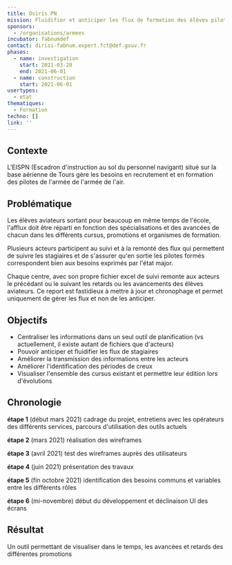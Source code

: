 ```yaml
---
title: Osiris PN
mission: Fluidifier et anticiper les flux de formation des élèves pilotes
sponsors:
  - /organisations/armees
incubator: fabnumdef
contact: dirisi-fabnum.expert.fct@def.gouv.fr
phases:
  - name: investigation
    start: 2021-03-20
    end: 2021-06-01
  - name: construction
    start: 2021-06-01
usertypes:
  - etat
thematiques:
  - Formation
techno: []
link: ''
---
```

## Contexte

L'EISPN (Escadron d'instruction au sol du personnel navigant) situé sur la base aérienne de Tours gère les besoins en recrutement et en formation des pilotes de l'armée de l'armée de l'air. 

## Problématique

Les élèves aviateurs sortant pour beaucoup en même temps de l'école, l'afflux doit être réparti en fonction des spécialisations et des avancées de chacun dans les différents cursus, promotions et organismes de formation.

Plusieurs acteurs participent au suivi et à la remonté des flux qui permettent de suivre les stagiaires et de s'assurer qu'en sortie les pilotes formés correspondent bien aux besoins exprimés par l'état major.

Chaque centre, avec son propre fichier excel de suivi remonte aux acteurs le précédant ou le suivant les retards ou les avancements des élèves aviateurs. Ce report est fastidieux à mettre à jour et chronophage et permet uniquement de gérer les flux et non de les anticiper. 

## Objectifs

- Centraliser les informations dans un seul outil de planification (vs actuellement, il existe autant de fichiers que d'acteurs)
- Pouvoir anticiper et fluidifier les flux de stagiaires
- Améliorer la transmission des informations entre les acteurs
- Améliorer l'identification des périodes de creux
- Visualiser l'ensemble des cursus existant et permettre leur édition lors d'évolutions

## Chronologie

**étape 1** (début mars 2021) cadrage du projet, entretiens avec les opérateurs des différents services,  parcours d'utilisation des outils actuels

**étape 2** (mars 2021) réalisation des wireframes 

**étape 3** (avril 2021) test des wireframes auprès des utilisateurs

**étape 4** (juin 2021) présentation des travaux 

**étape 5** (fin octobre 2021) identification des besoins communs et variables entre les différents rôles

**étape 6** (mi-novembre) début du développement et déclinaison UI des écrans

## Résultat
Un outil permettant de visualiser dans le temps, les avancées et retards des différentes promotions